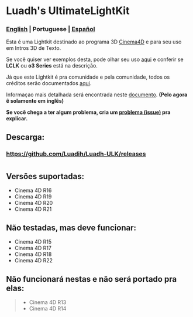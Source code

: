 # Luadh's UltimateLightKit

### [English](https://github.com/Luadih/Luadh-ULK/blob/master/README.md) | Portuguese | [Español](https://github.com/Luadih/Luadh-ULK/blob/master/README_ES.md)

Esta é uma Lightkit destinado ao programa 3D [Cinema4D](https://www.maxon.net/en-us/products/cinema-4d/overview/) e para seu uso em Intros 3D de Texto.

Se você quiser ver exemplos desta, pode olhar seu uso [aqui](https://www.youtube.com/c/LUADH/videos) e conferir se  **LCLK** ou **o3 Series** está na descrição.

Já que este Lightkit é pra comunidade e pela comunidade, todos os créditos serão documentados [aqui](https://docs.google.com/spreadsheets/d/151VKYKdASJQL2UbSq6cknIqSAWjQ5IFCyj8JVZdeaLQ/edit?usp=sharing).

Informaçao mais detalhada será encontrada neste [documento](https://docs.google.com/document/d/1XJtCZ82iyey3agQ3-Oulmd6G4atuKC4-_pV607EnyS4/edit?usp=sharing). **(Pelo agora ê solamente em inglês)**

**Se você chega a ter algum problema, cria um [problema (issue)](https://github.com/Luadih/Luadh-ULK/issues/new) pra explicar.**

## Descarga:

### https://github.com/Luadih/Luadh-ULK/releases

#

## Versões suportadas:

- Cinema 4D R16
- Cinema 4D R19
- Cinema 4D R20
- Cinema 4D R21

## Não testadas, mas deve funcionar:

- Cinema 4D R15
- Cinema 4D R17
- Cinema 4D R18
- Cinema 4D R22

## Não funcionará nestas e não será portado pra elas:

> - Cinema 4D R13
> - Cinema 4D R14
